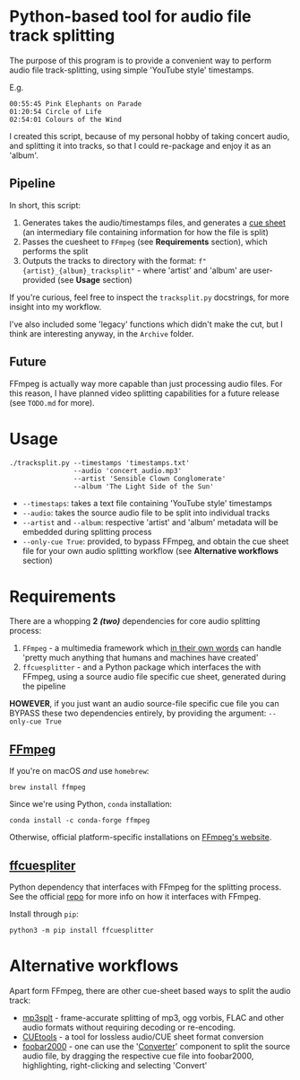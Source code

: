 # Python-based tool for audio file track splitting
The purpose of this program is to provide a convenient way to perform audio file track-splitting, using simple 'YouTube style' timestamps. 

E.g.
```
00:55:45 Pink Elephants on Parade
01:20:54 Circle of Life
02:54:01 Colours of the Wind
```

I created this script, because of my personal hobby of taking concert audio, and splitting it into tracks, so that I could re-package and enjoy it as an 'album'. 

## Pipeline
In short, this script:
1) Generates takes the audio/timestamps files, and generates a [cue sheet](https://en.wikipedia.org/wiki/Cue_sheet_(computing)) (an intermediary file containing information for how the file is split)
2) Passes the cuesheet to `FFmpeg` (see **Requirements** section), which performs the split
3) Outputs the tracks to directory with the format: `f"{artist}_{album}_tracksplit"` - where 'artist' and 'album' are user-provided (see **Usage** section)

If you're curious, feel free to inspect the `tracksplit.py` docstrings, for more insight into my workflow. 

I've also included some 'legacy' functions which didn't make the cut, but I think are interesting anyway, in the `Archive` folder.

## Future
FFmpeg is actually way more capable than just processing audio files. For this reason, I have planned video splitting capabilities for a future release (see `TODO.md` for more).
# Usage
```shell
./tracksplit.py --timestamps 'timestamps.txt' 
                --audio 'concert_audio.mp3'
                --artist 'Sensible Clown Conglomerate'
                --album 'The Light Side of the Sun'
```

* `--timestaps`: takes a text file containing 'YouTube style' timestamps 
* `--audio`: takes the source audio file to be split into individual tracks
* `--artist` and `--album`: respective 'artist' and 'album' metadata will be embedded during splitting process
* `--only-cue True`: provided, to bypass FFmpeg, and obtain the cue sheet file for your own audio splitting workflow (see **Alternative workflows** section)

# Requirements
There are a whopping **2** ***(two)*** dependencies for core audio splitting process:
1) `FFmpeg` - a multimedia framework which [in their own words](https://ffmpeg.org/about.html) can handle 'pretty much anything that humans and machines have created'
2) `ffcuesplitter` - and a Python package which interfaces the with FFmpeg, using a source audio file specific cue sheet, generated during the pipeline   

**HOWEVER**, if you just want an audio source-file specific cue file you can BYPASS these two dependencies entirely, by providing the argument: `--only-cue True`

## [FFmpeg](https://ffmpeg.org/)
If you're on macOS *and* use `homebrew`:
```shell
brew install ffmpeg
``` 
Since we're using Python, `conda` installation:
```shell
conda install -c conda-forge ffmpeg
```
Otherwise, official platform-specific installations on [FFmpeg's website](https://ffmpeg.org/download.html).

## [ffcuespliter](https://pypi.org/project/ffcuesplitter/)

Python dependency that interfaces with FFmpeg for the splitting process. See the official [repo](https://github.com/jeanslack/FFcuesplitter) for more info on how it interfaces with FFmpeg. 

Install through `pip`:
```shell
python3 -m pip install ffcuesplitter 
```

# Alternative workflows
Apart form FFmpeg, there are other cue-sheet based ways to split the audio track:
- [mp3splt](https://github.com/mp3splt/mp3splt) - frame-accurate splitting of mp3, ogg vorbis, FLAC and other audio formats without requiring decoding or re-encoding. 
- [CUEtools](https://github.com/gchudov/cuetools.net) - a tool for lossless audio/CUE sheet format conversion
- [foobar2000](https://www.foobar2000.org/) - one can use the '[Converter](https://wiki.hydrogenaud.io/index.php?title=Foobar2000:Converter)' component to split the source audio file, by dragging the respective cue file into foobar2000, highlighting, right-clicking and selecting 'Convert'